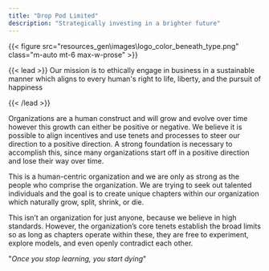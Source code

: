 ```yaml
---
title: "Drop Pod Limited"
description: "Strategically investing in a brighter future"
---
```


{{< figure src="resources\_gen\images\logo_color_beneath_type.png" class="m-auto mt-6 max-w-prose" >}}

{{< lead >}}
Our mission is to ethically engage in business in a sustainable manner which aligns to every human's right to life, liberty, and the pursuit of happiness

{{< /lead >}}

Organizations are a human construct and will grow and evolve over time however this growth can either be positive or negative. We believe it is possible to align incentives and use tenets and processes to steer our direction to a positive direction. A strong foundation is necessary to accomplish this, since many organizations start off in a positive direction and lose their way over time.

This is a human-centric organization and we are only as strong as the people who comprise the organization. We are trying to seek out talented individuals and the goal is to create unique chapters within our organization which naturally grow, split, shrink, or die.

This isn’t an organization for just anyone, because we believe in high standards. However, the organization’s core tenets establish the broad limits so as long as chapters operate within these, they are free to experiment, explore models, and even openly contradict each other.

"_Once you stop learning, you start dying_"







